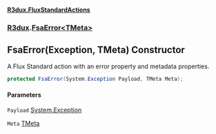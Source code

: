 #### [R3dux.FluxStandardActions](R3dux.FluxStandardActions.md 'R3dux.FluxStandardActions')
### [R3dux](R3dux.FluxStandardActions.md#R3dux 'R3dux').[FsaError&lt;TMeta&gt;](FsaError_TMeta_.md 'R3dux.FsaError<TMeta>')

## FsaError(Exception, TMeta) Constructor

A Flux Standard action with an error property and metadata properties.

```csharp
protected FsaError(System.Exception Payload, TMeta Meta);
```
#### Parameters

<a name='R3dux.FsaError_TMeta_.FsaError(System.Exception,TMeta).Payload'></a>

`Payload` [System.Exception](https://docs.microsoft.com/en-us/dotnet/api/System.Exception 'System.Exception')

<a name='R3dux.FsaError_TMeta_.FsaError(System.Exception,TMeta).Meta'></a>

`Meta` [TMeta](FsaError_TMeta_.md#R3dux.FsaError_TMeta_.TMeta 'R3dux.FsaError<TMeta>.TMeta')